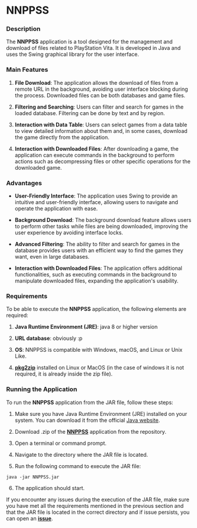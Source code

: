 # NNPPSS

### Description

The **NNPPSS** application is a tool designed for the management and download of files related to PlayStation Vita. It is developed in Java and uses the Swing graphical library for the user interface.

### Main Features

1. **File Download**: The application allows the download of files from a remote URL in the background, avoiding user interface blocking during the process. Downloaded files can be both databases and game files.

2. **Filtering and Searching**: Users can filter and search for games in the loaded database. Filtering can be done by text and by region.

3. **Interaction with Data Table**: Users can select games from a data table to view detailed information about them and, in some cases, download the game directly from the application.

4. **Interaction with Downloaded Files**: After downloading a game, the application can execute commands in the background to perform actions such as decompressing files or other specific operations for the downloaded game.

### Advantages

- **User-Friendly Interface**: The application uses Swing to provide an intuitive and user-friendly interface, allowing users to navigate and operate the application with ease.

- **Background Download**: The background download feature allows users to perform other tasks while files are being downloaded, improving the user experience by avoiding interface locks.

- **Advanced Filtering**: The ability to filter and search for games in the database provides users with an efficient way to find the games they want, even in large databases.

- **Interaction with Downloaded Files**: The application offers additional functionalities, such as executing commands in the background to manipulate downloaded files, expanding the application's usability.

### Requirements

To be able to execute the **NNPPSS** application, the following elements are required:

1. **Java Runtime Environment (JRE)**: java 8 or higher version

2. **URL database**: obviously :p

3. **OS**: NNPPSS is compatible with Windows, macOS, and Linux or Unix Like.

4. [**pkg2zip**](https://github.com/lusid1/pkg2zip) installed on Linux
or MacOS (in the case of windows it is not required, it is already inside the zip file).

### Running the Application

To run the **NNPPSS** application from the JAR file, follow these steps:

1. Make sure you have Java Runtime Environment (JRE) installed on your system. You can download it from the official [Java website](https://www.oracle.com/java/technologies/javase-jre8-downloads.html).

2. Download .zip of the [**NNPPSS**](https://github.com/SquarePeace/NNPPSS/releases) application from the repository.

3. Open a terminal or command prompt.

4. Navigate to the directory where the JAR file is located.

5. Run the following command to execute the JAR file:

`java -jar NNPPSS.jar`

6. The application should start.

If you encounter any issues during the execution of the JAR file, make sure you have met all the requirements mentioned in the previous section and that the JAR file is located in the correct directory and if issue persists, you can open an [**issue**](https://github.com/SquarePeace/NNPPSS/issues).